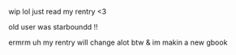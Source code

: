 wip lol just read my rentry <3

old user was starboundd !!

ermrm uh my rentry will change alot btw & im makin a new gbook
